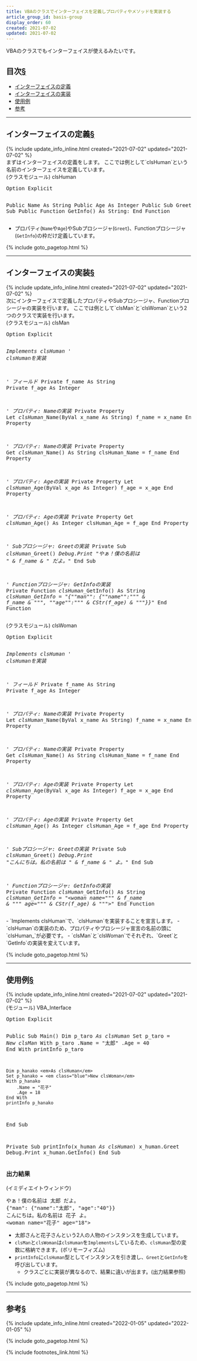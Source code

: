 ```yaml
---
title: VBAのクラスでインターフェイスを定義しプロパティやメソッドを実装する
article_group_id: basis-group
display_order: 60
created: 2021-07-02
updated: 2021-07-02
---
```

VBAのクラスでもインターフェイスが使えるみたいです。
## <a name="index">目次</a><a class="heading-anchor-permalink" href="#目次">§</a>

<ul id="index_ul">
<li><a href="#インターフェイスの定義">インターフェイスの定義</a></li>
<li><a href="#インターフェイスの実装">インターフェイスの実装</a></li>
<li><a href="#使用例">使用例</a></li>
<li><a href="#参考">参考</a></li>
</ul>

* * *
## <a name="インターフェイスの定義">インターフェイスの定義</a><a class="heading-anchor-permalink" href="#インターフェイスの定義">§</a>
<div class="chapter-updated">{% include update_info_inline.html created="2021-07-02" updated="2021-07-02" %}</div>
まずはインターフェイスの定義をします。  
ここでは例として`clsHuman`という名前のインターフェイスを定義しています。

<div class="code-box">
<div class="title">(クラスモジュール) clsHuman</div>
<pre>
Option Explicit

Public Name As String
Public Age As Integer
Public Sub Greet(): End Sub
Public Function GetInfo() As String: End Function
</pre>
</div>

- プロパティ(`Name`や`Age`)やSubプロシージャ(`Greet`)、Functionプロシージャ(`GetInfo`)の枠だけ定義しています。

{% include goto_pagetop.html %}

* * *
## <a name="インターフェイスの実装">インターフェイスの実装</a><a class="heading-anchor-permalink" href="#インターフェイスの実装">§</a>
<div class="chapter-updated">{% include update_info_inline.html created="2021-07-02" updated="2021-07-02" %}</div>
次にインターフェイスで定義したプロパティやSubプロシージャ、Functionプロシージャの実装を行います。
ここでは例として`clsMan`と`clsWoman`という2つのクラスで実装を行います。

<div class="code-box">
<div class="title">(クラスモジュール) clsMan</div>
<pre>
Option Explicit

<em>Implements clsHuman</em> <em class="comment">' clsHumanを実装</em>

<em class="comment">' フィールド</em>
Private f_name As String
Private f_age As Integer

<em class="comment">' プロパティ: Nameの実装</em>
Private Property Let <em>clsHuman_</em>Name(ByVal x_name As String)
    f_name = x_name
End Property

<em class="comment">' プロパティ: Nameの実装</em>
Private Property Get <em>clsHuman_</em>Name() As String
    clsHuman_Name = f_name
End Property

<em class="comment">' プロパティ: Ageの実装</em>
Private Property Let <em>clsHuman_</em>Age(ByVal x_age As Integer)
    f_age = x_age
End Property

<em class="comment">' プロパティ: Ageの実装</em>
Private Property Get <em>clsHuman_</em>Age() As Integer
    clsHuman_Age = f_age
End Property

<em class="comment">' Subプロシージャ: Greetの実装</em>
Private Sub <em>clsHuman_</em>Greet()
    <em class="blue">Debug.Print "やぁ！僕の名前は " &amp; f_name &amp; " だよ。"</em>
End Sub

<em class="comment">' Functionプロシージャ: GetInfoの実装</em>
Private Function <em>clsHuman_</em>GetInfo() As String
    <em class="blue">clsHuman_GetInfo = "{""man"": {""name"":""" &amp; f_name &amp; """, ""age"":""" &amp; CStr(f_age) &amp; """}}"</em>
End Function
</pre>
</div>

<div class="code-box">
<div class="title">(クラスモジュール) clsWoman</div>
<pre>
Option Explicit

<em>Implements clsHuman</em> <em class="comment">' clsHumanを実装</em>

<em class="comment">' フィールド</em>
Private f_name As String
Private f_age As Integer

<em class="comment">' プロパティ: Nameの実装</em>
Private Property Let <em>clsHuman_</em>Name(ByVal x_name As String)
    f_name = x_name
End Property

<em class="comment">' プロパティ: Nameの実装</em>
Private Property Get <em>clsHuman_</em>Name() As String
    clsHuman_Name = f_name
End Property

<em class="comment">' プロパティ: Ageの実装</em>
Private Property Let <em>clsHuman_</em>Age(ByVal x_age As Integer)
    f_age = x_age
End Property

<em class="comment">' プロパティ: Ageの実装</em>
Private Property Get <em>clsHuman_</em>Age() As Integer
    clsHuman_Age = f_age
End Property

<em class="comment">' Subプロシージャ: Greetの実装</em>
Private Sub <em>clsHuman_</em>Greet()
    <em class="blue">Debug.Print "こんにちは。私の名前は " &amp; f_name &amp; " よ。"</em>
End Sub

<em class="comment">' Functionプロシージャ: GetInfoの実装</em>
Private Function <em>clsHuman_</em>GetInfo() As String
    <em class="blue">clsHuman_GetInfo = "&lt;woman name=""" &amp; f_name &amp; """ age=""" &amp; CStr(f_age) &amp; """&gt;"</em>
End Function
</pre>
</div>
- `Implements clsHuman`で、`clsHuman`を実装することを宣言します。
- `clsHuman`の実装のため、プロパティやプロシージャ宣言の名前の頭に`clsHuman_`が必要です。
- `clsMan`と`clsWoman`でそれぞれ、`Greet`と`GetInfo`の実装を変えています。

{% include goto_pagetop.html %}

* * *
## <a name="使用例">使用例</a><a class="heading-anchor-permalink" href="#使用例">§</a>
<div class="chapter-updated">{% include update_info_inline.html created="2021-07-02" updated="2021-07-02" %}</div>
<div class="code-box">
<div class="title">(モジュール) VBA_Interface</div>
<pre>
Option Explicit

Public Sub Main()
    Dim p_taro <em>As clsHuman</em>
    Set p_taro = <em class="blue">New clsMan</em>
    With p_taro
        .Name = "太郎"
        .Age = 40
    End With
    printInfo p_taro
    
    Dim p_hanako <em>As clsHuman</em>
    Set p_hanako = <em class="blue">New clsWoman</em>
    With p_hanako
        .Name = "花子"
        .Age = 18
    End With
    printInfo p_hanako
End Sub

Private Sub printInfo(x_human <em>As clsHuman</em>)
    x_human.Greet
    Debug.Print x_human.GetInfo()
End Sub
</pre>
</div>

### 出力結果
<div class="code-box-output">
<div class="title">(イミディエイトウィンドウ)</div>
<pre>
やぁ！僕の名前は 太郎 だよ。
{"man": {"name":"太郎", "age":"40"}}
こんにちは。私の名前は 花子 よ。
&lt;woman name="花子" age="18"&gt;
</pre>
</div>

- 太郎さんと花子さんという2人の人物のインスタンスを生成しています。
- `clsMan`と`clsWoman`は`clsHuman`を`Implements`しているため、`clsHuman`型の変数に格納できます。(ポリモーフィズム)
- `printInfo`に`clsHuman`型としてインスタンスを引き渡し、`Greet`と`GetInfo`を呼び出しています。
  - クラスごとに実装が異なるので、結果に違いが出ます。(出力結果参照)

{% include goto_pagetop.html %}

* * *
## <a name="参考">参考</a><a class="heading-anchor-permalink" href="#参考">§</a>
<div class="chapter-updated">{% include update_info_inline.html created="2022-01-05" updated="2022-01-05" %}</div>

{% include goto_pagetop.html %}

{% include footnotes_link.html %}
